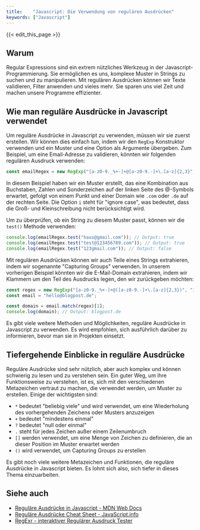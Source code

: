 ```yaml
---
title:    "Javascript: Die Verwendung von regulären Ausdrücken"
keywords: ["Javascript"]
---
```


{{< edit_this_page >}}

## Warum

Regular Expressions sind ein extrem nützliches Werkzeug in der Javascript-Programmierung. Sie ermöglichen es uns, komplexe Muster in Strings zu suchen und zu manipulieren. Mit regulären Ausdrücken können wir Texte validieren, Filter anwenden und vieles mehr. Sie sparen uns viel Zeit und machen unsere Programme effizienter.

## Wie man reguläre Ausdrücke in Javascript verwendet

Um reguläre Ausdrücke in Javascript zu verwenden, müssen wir sie zuerst erstellen. Wir können dies einfach tun, indem wir den `RegExp` Konstruktor verwenden und ein Muster und eine Option als Argumente übergeben. Zum Beispiel, um eine Email-Adresse zu validieren, könnten wir folgenden regulären Ausdruck verwenden:

```Javascript
const emailRegex = new RegExp("[a-z0-9._%+-]+@[a-z0-9.-]+\.[a-z]{2,3}", "i");
```

In diesem Beispiel haben wir ein Muster erstellt, das eine Kombination aus Buchstaben, Zahlen und Sonderzeichen auf der linken Seite des @-Symbols erwartet, gefolgt von einem Punkt und einer Domain wie `.com` oder `.de` auf der rechten Seite. Die Option `i` steht für "ignore case", was bedeutet, dass die Groß- und Kleinschreibung nicht berücksichtigt wird.

Um zu überprüfen, ob ein String zu diesem Muster passt, können wir die `test()` Methode verwenden:

```Javascript
console.log(emailRegex.test("haus@gmail.com")); // Output: true
console.log(emailRegex.test("test@123456789.com")); // Output: true
console.log(emailRegex.test("123gmail.com")); // Output: false
```

Mit regulären Ausdrücken können wir auch Teile eines Strings extrahieren, indem wir sogenannte "Capturing Groups" verwenden. In unserem vorherigen Beispiel könnten wir die E-Mail-Domain extrahieren, indem wir Klammern um den Teil des Ausdrucks legen, den wir zurückgeben möchten:

```Javascript
const regex = new RegExp("[a-z0-9._%+-]+@([a-z0-9.-]+\.[a-z]{2,3})", "i");
const email = "hello@blogpost.de";

const domain = email.match(regex)[1];
console.log(domain); // Output: blogpost.de
```

Es gibt viele weitere Methoden und Möglichkeiten, reguläre Ausdrücke in Javascript zu verwenden. Es wird empfohlen, sich ausführlich darüber zu informieren, bevor man sie in Projekten einsetzt.

## Tiefergehende Einblicke in reguläre Ausdrücke

Reguläre Ausdrücke sind sehr nützlich, aber auch komplex und können schwierig zu lesen und zu verstehen sein. Ein guter Weg, um ihre Funktionsweise zu verstehen, ist es, sich mit den verschiedenen Metazeichen vertraut zu machen, die verwendet werden, um Muster zu erstellen. Einige der wichtigsten sind:

- `*` bedeutet "beliebig viele" und wird verwendet, um eine Wiederholung des vorhergehenden Zeichens oder Musters anzuzeigen
- `+` bedeutet "mindestens einmal"
- `?` bedeutet "null oder einmal"
- `.` steht für jedes Zeichen außer einem Zeilenumbruch
- `[]` werden verwendet, um eine Menge von Zeichen zu definieren, die an dieser Position im Muster erwartet werden
- `()` wird verwendet, um Capturing Groups zu erstellen

Es gibt noch viele weitere Metazeichen und Funktionen, die reguläre Ausdrücke in Javascript bieten. Es lohnt sich also, sich tiefer in dieses Thema einzuarbeiten.

## Siehe auch

- [Reguläre Ausdrücke in Javascript - MDN Web Docs](https://developer.mozilla.org/de/docs/Web/JavaScript/Guide/Regular_Expressions)
- [Reguläre Ausdrücke Cheat Sheet - JavaScript.info](https://javascript.info/regular-expressions-cheatsheet)
- [RegExr - interaktiver Regulärer Ausdruck Tester](https://regexr.com/)